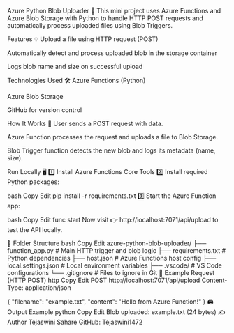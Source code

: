 Azure Python Blob Uploader 🚀
This mini project uses Azure Functions and Azure Blob Storage with Python to handle HTTP POST requests and automatically process uploaded files using Blob Triggers.

Features 💡
Upload a file using HTTP request (POST)

Automatically detect and process uploaded blob in the storage container

Logs blob name and size on successful upload

Technologies Used 🛠️
Azure Functions (Python)

Azure Blob Storage

GitHub for version control

How It Works 🔁
User sends a POST request with data.

Azure Function processes the request and uploads a file to Blob Storage.

Blob Trigger function detects the new blob and logs its metadata (name, size).

Run Locally 🖥️
1️⃣ Install Azure Functions Core Tools
2️⃣ Install required Python packages:

bash
Copy
Edit
pip install -r requirements.txt
3️⃣ Start the Azure Function app:

bash
Copy
Edit
func start
Now visit 👉 http://localhost:7071/api/upload to test the API locally.

📂 Folder Structure
bash
Copy
Edit
azure-python-blob-uploader/
├── function_app.py           # Main HTTP trigger and blob logic
├── requirements.txt          # Python dependencies
├── host.json                 # Azure Functions host config
├── local.settings.json       # Local environment variables
├── .vscode/                  # VS Code configurations
└── .gitignore                # Files to ignore in Git
📡 Example Request (HTTP POST)
http
Copy
Edit
POST http://localhost:7071/api/upload
Content-Type: application/json

{
  "filename": "example.txt",
  "content": "Hello from Azure Function!"
}
🖨️ Output Example
python
Copy
Edit
Blob uploaded: example.txt (24 bytes)
✍️ Author
Tejaswini Sahare
GitHub: Tejaswini1472

